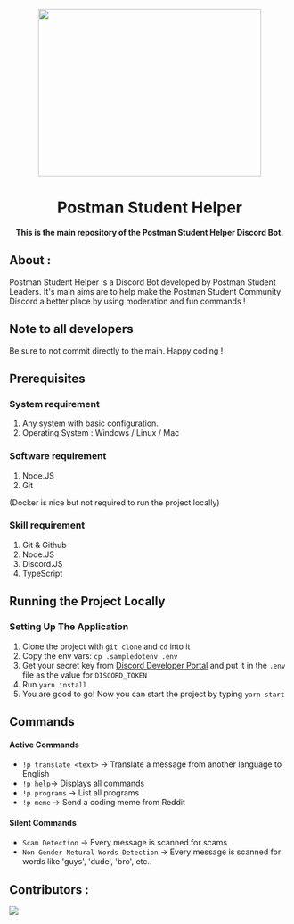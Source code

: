 <p align="center">
	<img src="https://i.imgur.com/ElCDWZb.png" width=400px height=300px>
	<h1 align="center"> Postman Student Helper </h1>
		<p align="center">
			<b>This is the main repository of the Postman Student Helper Discord Bot. </b> 
		</p>  
</p>

## About :

Postman Student Helper is a Discord Bot developed by Postman Student Leaders. It's main aims are to help make the Postman Student Community Discord a better place by using moderation and fun commands !

## Note to all developers

Be sure to not commit directly to the main. Happy coding !

## Prerequisites

### System requirement

1. Any system with basic configuration.
2. Operating System : Windows / Linux / Mac

### Software requirement

1. Node.JS
2. Git

(Docker is nice but not required to run the project locally)

### Skill requirement

1. Git & Github
2. Node.JS
3. Discord.JS
4. TypeScript

## Running the Project Locally

### Setting Up The Application

1. Clone the project with `git clone` and `cd` into it
1. Copy the env vars: `cp .sampledotenv .env`
1. Get your secret key from [Discord Developer Portal](https://discord.com/developers/applications) and put it in the `.env` file as the value for `DISCORD_TOKEN`
1. Run `yarn install`
1. You are good to go! Now you can start the project by typing `yarn start`

## Commands

#### Active Commands

-   `!p translate <text>` -> Translate a message from another language to English
-   `!p help`-> Displays all commands
-   `!p programs` -> List all programs
-   `!p meme` -> Send a coding meme from Reddit

#### Silent Commands

-   `Scam Detection` -> Every message is scanned for scams
-   `Non Gender Netural Words Detection` -> Every message is scanned for words like 'guys', 'dude', 'bro', etc..

## Contributors :

<a  href  =  "https://github.com/ctnkaan/postman-student-helper/graphs/contributors">

<img  src  =  "https://contrib.rocks/image?repo=ctnkaan/postman-student-helper"/>

</a>
